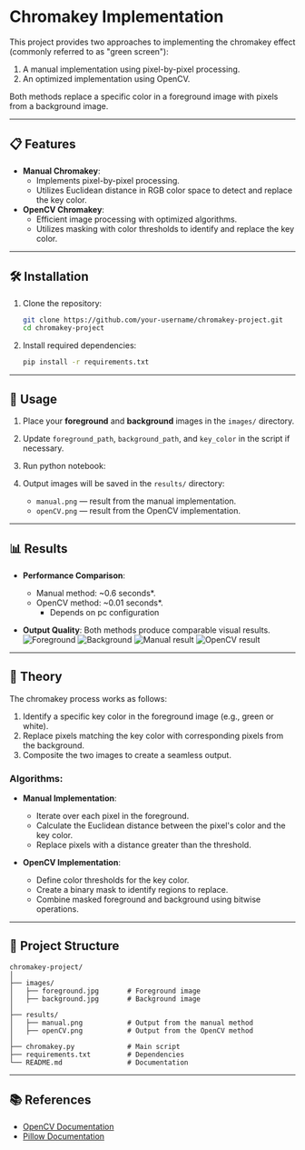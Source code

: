 # Chromakey Implementation

This project provides two approaches to implementing the chromakey effect (commonly referred to as "green screen"):  
1. A manual implementation using pixel-by-pixel processing.  
2. An optimized implementation using OpenCV.  

Both methods replace a specific color in a foreground image with pixels from a background image.

---

## 📋 Features

- **Manual Chromakey**:
  - Implements pixel-by-pixel processing.
  - Utilizes Euclidean distance in RGB color space to detect and replace the key color.
- **OpenCV Chromakey**:
  - Efficient image processing with optimized algorithms.
  - Utilizes masking with color thresholds to identify and replace the key color.

---

## 🛠 Installation

1. Clone the repository:
   ```bash
   git clone https://github.com/your-username/chromakey-project.git
   cd chromakey-project
   ```

2. Install required dependencies:
   ```bash
   pip install -r requirements.txt
   ```

---

## 🚀 Usage

1. Place your **foreground** and **background** images in the `images/` directory.
2. Update `foreground_path`, `background_path`, and `key_color` in the script if necessary.

3. Run python notebook:

4. Output images will be saved in the `results/` directory:
   - `manual.png` — result from the manual implementation.
   - `openCV.png` — result from the OpenCV implementation.

---

## 📊 Results

- **Performance Comparison**:
  - Manual method: ~0.6 seconds*.
  - OpenCV method: ~0.01 seconds*.
    * Depends on pc configuration

- **Output Quality**:
  Both methods produce comparable visual results.  
  ![Foreground](images/foreground.jpg)
  ![Background](images/background.jpg)
  ![Manual result](results/manual.png)
  ![OpenCV result](results/openCV.png)

---

## 🧠 Theory

The chromakey process works as follows:
1. Identify a specific key color in the foreground image (e.g., green or white).
2. Replace pixels matching the key color with corresponding pixels from the background.
3. Composite the two images to create a seamless output.

### Algorithms:
- **Manual Implementation**:
  - Iterate over each pixel in the foreground.
  - Calculate the Euclidean distance between the pixel's color and the key color.
  - Replace pixels with a distance greater than the threshold.

- **OpenCV Implementation**:
  - Define color thresholds for the key color.
  - Create a binary mask to identify regions to replace.
  - Combine masked foreground and background using bitwise operations.

---

## 📁 Project Structure

```
chromakey-project/
│
├── images/
│   ├── foreground.jpg       # Foreground image
│   ├── background.jpg       # Background image
│
├── results/
│   ├── manual.png           # Output from the manual method
│   ├── openCV.png           # Output from the OpenCV method
│
├── chromakey.py             # Main script
├── requirements.txt         # Dependencies
└── README.md                # Documentation
```

---

## 📚 References

- [OpenCV Documentation](https://opencv.org)
- [Pillow Documentation](https://python-pillow.org)
